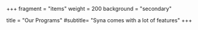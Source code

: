+++
fragment = "items" 
weight = 200
background = "secondary"

title = "Our Programs"
#subtitle= "Syna comes with a lot of features"
+++